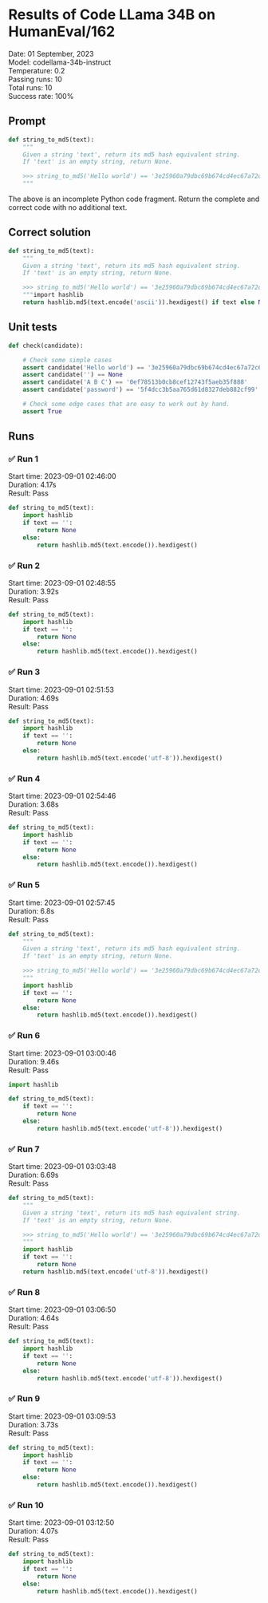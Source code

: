 # Results of Code LLama 34B on HumanEval/162
Date: 01 September, 2023<br />
Model: codellama-34b-instruct<br />
Temperature: 0.2<br />
Passing runs: 10<br />
Total runs: 10<br />
Success rate: 100%
## Prompt
```python
def string_to_md5(text):
    """
    Given a string 'text', return its md5 hash equivalent string.
    If 'text' is an empty string, return None.

    >>> string_to_md5('Hello world') == '3e25960a79dbc69b674cd4ec67a72c62'
    """
```
The above is an incomplete Python code fragment. Return the complete and correct code with no additional text.
## Correct solution
```python
def string_to_md5(text):
    """
    Given a string 'text', return its md5 hash equivalent string.
    If 'text' is an empty string, return None.

    >>> string_to_md5('Hello world') == '3e25960a79dbc69b674cd4ec67a72c62'
    """import hashlib
    return hashlib.md5(text.encode('ascii')).hexdigest() if text else None
```
## Unit tests
```python
def check(candidate):

    # Check some simple cases
    assert candidate('Hello world') == '3e25960a79dbc69b674cd4ec67a72c62'
    assert candidate('') == None
    assert candidate('A B C') == '0ef78513b0cb8cef12743f5aeb35f888'
    assert candidate('password') == '5f4dcc3b5aa765d61d8327deb882cf99'

    # Check some edge cases that are easy to work out by hand.
    assert True
```
## Runs
### ✅ Run 1
Start time: 2023-09-01 02:46:00<br />
Duration: 4.17s<br />
Result: Pass
```python
def string_to_md5(text):
    import hashlib
    if text == '':
        return None
    else:
        return hashlib.md5(text.encode()).hexdigest()
```
### ✅ Run 2
Start time: 2023-09-01 02:48:55<br />
Duration: 3.92s<br />
Result: Pass
```python
def string_to_md5(text):
    import hashlib
    if text == '':
        return None
    else:
        return hashlib.md5(text.encode()).hexdigest()
```
### ✅ Run 3
Start time: 2023-09-01 02:51:53<br />
Duration: 4.69s<br />
Result: Pass
```python
def string_to_md5(text):
    import hashlib
    if text == '':
        return None
    else:
        return hashlib.md5(text.encode('utf-8')).hexdigest()
```
### ✅ Run 4
Start time: 2023-09-01 02:54:46<br />
Duration: 3.68s<br />
Result: Pass
```python
def string_to_md5(text):
    import hashlib
    if text == '':
        return None
    else:
        return hashlib.md5(text.encode()).hexdigest()
```
### ✅ Run 5
Start time: 2023-09-01 02:57:45<br />
Duration: 6.8s<br />
Result: Pass
```python
def string_to_md5(text):
    """
    Given a string 'text', return its md5 hash equivalent string.
    If 'text' is an empty string, return None.

    >>> string_to_md5('Hello world') == '3e25960a79dbc69b674cd4ec67a72c62'
    """
    import hashlib
    if text == '':
        return None
    else:
        return hashlib.md5(text.encode()).hexdigest()
```
### ✅ Run 6
Start time: 2023-09-01 03:00:46<br />
Duration: 9.46s<br />
Result: Pass
```python
import hashlib

def string_to_md5(text):
    if text == '':
        return None
    else:
        return hashlib.md5(text.encode('utf-8')).hexdigest()
```
### ✅ Run 7
Start time: 2023-09-01 03:03:48<br />
Duration: 6.69s<br />
Result: Pass
```python
def string_to_md5(text):
    """
    Given a string 'text', return its md5 hash equivalent string.
    If 'text' is an empty string, return None.

    >>> string_to_md5('Hello world') == '3e25960a79dbc69b674cd4ec67a72c62'
    """
    import hashlib
    if text == '':
        return None
    return hashlib.md5(text.encode('utf-8')).hexdigest()
```
### ✅ Run 8
Start time: 2023-09-01 03:06:50<br />
Duration: 4.64s<br />
Result: Pass
```python
def string_to_md5(text):
    import hashlib
    if text == '':
        return None
    else:
        return hashlib.md5(text.encode('utf-8')).hexdigest()
```
### ✅ Run 9
Start time: 2023-09-01 03:09:53<br />
Duration: 3.73s<br />
Result: Pass
```python
def string_to_md5(text):
    import hashlib
    if text == '':
        return None
    else:
        return hashlib.md5(text.encode()).hexdigest()
```
### ✅ Run 10
Start time: 2023-09-01 03:12:50<br />
Duration: 4.07s<br />
Result: Pass
```python
def string_to_md5(text):
    import hashlib
    if text == '':
        return None
    else:
        return hashlib.md5(text.encode()).hexdigest()
```
